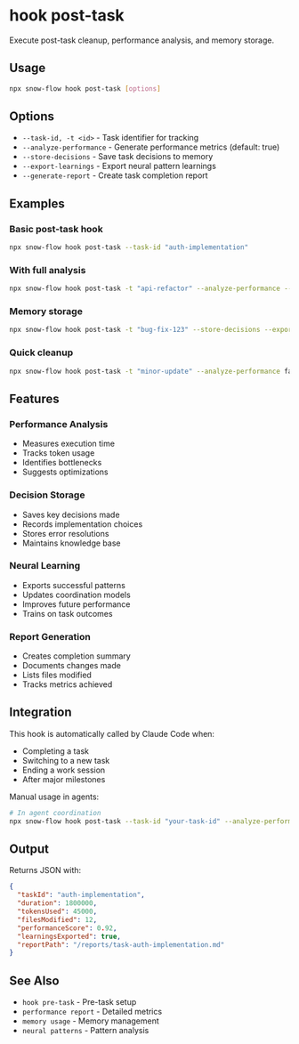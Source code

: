# hook post-task

Execute post-task cleanup, performance analysis, and memory storage.

## Usage

```bash
npx snow-flow hook post-task [options]
```

## Options

- `--task-id, -t <id>` - Task identifier for tracking
- `--analyze-performance` - Generate performance metrics (default: true)
- `--store-decisions` - Save task decisions to memory
- `--export-learnings` - Export neural pattern learnings
- `--generate-report` - Create task completion report

## Examples

### Basic post-task hook

```bash
npx snow-flow hook post-task --task-id "auth-implementation"
```

### With full analysis

```bash
npx snow-flow hook post-task -t "api-refactor" --analyze-performance --generate-report
```

### Memory storage

```bash
npx snow-flow hook post-task -t "bug-fix-123" --store-decisions --export-learnings
```

### Quick cleanup

```bash
npx snow-flow hook post-task -t "minor-update" --analyze-performance false
```

## Features

### Performance Analysis

- Measures execution time
- Tracks token usage
- Identifies bottlenecks
- Suggests optimizations

### Decision Storage

- Saves key decisions made
- Records implementation choices
- Stores error resolutions
- Maintains knowledge base

### Neural Learning

- Exports successful patterns
- Updates coordination models
- Improves future performance
- Trains on task outcomes

### Report Generation

- Creates completion summary
- Documents changes made
- Lists files modified
- Tracks metrics achieved

## Integration

This hook is automatically called by Claude Code when:

- Completing a task
- Switching to a new task
- Ending a work session
- After major milestones

Manual usage in agents:

```bash
# In agent coordination
npx snow-flow hook post-task --task-id "your-task-id" --analyze-performance true
```

## Output

Returns JSON with:

```json
{
  "taskId": "auth-implementation",
  "duration": 1800000,
  "tokensUsed": 45000,
  "filesModified": 12,
  "performanceScore": 0.92,
  "learningsExported": true,
  "reportPath": "/reports/task-auth-implementation.md"
}
```

## See Also

- `hook pre-task` - Pre-task setup
- `performance report` - Detailed metrics
- `memory usage` - Memory management
- `neural patterns` - Pattern analysis
